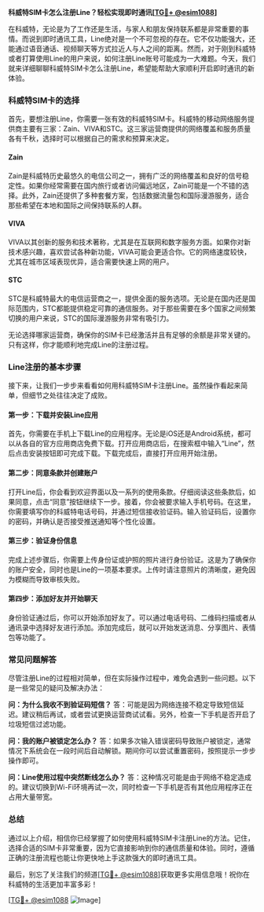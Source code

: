**科威特SIM卡怎么注册Line？轻松实现即时通讯[[TG💪+ @esim1088](https://t.me/s/esim1088)]**

在科威特，无论是为了工作还是生活，与家人和朋友保持联系都是非常重要的事情。而说到即时通讯工具，Line绝对是一个不可忽视的存在。它不仅功能强大，还能通过语音通话、视频聊天等方式拉近人与人之间的距离。然而，对于刚到科威特或者打算使用Line的用户来说，如何注册Line账号可能成为一大难题。今天，我们就来详细聊聊科威特SIM卡怎么注册Line，希望能帮助大家顺利开启即时通讯的新体验。

### 科威特SIM卡的选择

首先，要想注册Line，你需要一张有效的科威特SIM卡。科威特的移动网络服务提供商主要有三家：Zain、VIVA和STC。这三家运营商提供的网络覆盖和服务质量各有千秋，选择时可以根据自己的需求和预算来决定。

#### Zain
Zain是科威特历史最悠久的电信公司之一，拥有广泛的网络覆盖和良好的信号稳定性。如果你经常需要在国内旅行或者访问偏远地区，Zain可能是一个不错的选择。此外，Zain还提供了多种套餐方案，包括数据流量包和国际漫游服务，适合那些希望在本地和国际之间保持联系的人群。

#### VIVA
VIVA以其创新的服务和技术著称，尤其是在互联网和数字服务方面。如果你对新技术感兴趣，喜欢尝试各种新功能，VIVA可能会更适合你。它的网络速度较快，尤其在城市区域表现优异，适合需要快速上网的用户。

#### STC
STC是科威特最大的电信运营商之一，提供全面的服务选项。无论是在国内还是国际范围内，STC都能提供稳定可靠的通信服务。对于那些需要在多个国家之间频繁切换的用户来说，STC的国际漫游服务非常有吸引力。

无论选择哪家运营商，确保你的SIM卡已经激活并且有足够的余额是非常关键的。只有这样，你才能顺利地完成Line的注册过程。

### Line注册的基本步骤

接下来，让我们一步步来看看如何用科威特SIM卡注册Line。虽然操作看起来简单，但细节之处往往决定了成败。

#### 第一步：下载并安装Line应用
首先，你需要在手机上下载Line的应用程序。无论是iOS还是Android系统，都可以从各自的官方应用商店免费下载。打开应用商店后，在搜索框中输入“Line”，然后点击安装按钮即可完成下载。下载完成后，直接打开应用开始注册。

#### 第二步：同意条款并创建账户
打开Line后，你会看到欢迎界面以及一系列的使用条款。仔细阅读这些条款后，如果同意，点击“同意”按钮继续下一步。接着，你会被要求输入手机号码。在这里，你需要填写你的科威特电话号码，并通过短信接收验证码。输入验证码后，设置你的密码，并确认是否接受推送通知等个性化设置。

#### 第三步：验证身份信息
完成上述步骤后，你需要上传身份证或护照的照片进行身份验证。这是为了确保你的账户安全，同时也是Line的一项基本要求。上传时请注意照片的清晰度，避免因为模糊而导致审核失败。

#### 第四步：添加好友并开始聊天
身份验证通过后，你可以开始添加好友了。可以通过电话号码、二维码扫描或者从通讯录中选择好友进行添加。添加完成后，就可以开始发送消息、分享图片、表情包等功能了。

### 常见问题解答

尽管注册Line的过程相对简单，但在实际操作过程中，难免会遇到一些问题。以下是一些常见的疑问及解决办法：

**问：为什么我收不到验证码短信？**
答：可能是因为网络连接不稳定导致短信延迟。建议稍后再试，或者尝试更换运营商试试看。另外，检查一下手机是否开启了垃圾短信过滤功能。

**问：我的账户被锁定怎么办？**
答：如果多次输入错误密码导致账户被锁定，通常情况下系统会在一段时间后自动解锁。期间你可以尝试重置密码，按照提示一步步操作即可。

**问：Line使用过程中突然断线怎么办？**
答：这种情况可能是由于网络不稳定造成的。建议切换到Wi-Fi环境再试一次，同时检查一下手机是否有其他应用程序正在占用大量带宽。

### 总结

通过以上介绍，相信你已经掌握了如何使用科威特SIM卡注册Line的方法。记住，选择合适的SIM卡非常重要，因为它直接影响到你的通信质量和体验。同时，遵循正确的注册流程也能让你更快地上手这款强大的即时通讯工具。

最后，别忘了关注我们的频道[[TG💪+ @esim1088](https://t.me/s/esim1088)]获取更多实用信息哦！祝你在科威特的生活更加丰富多彩！

[[TG💪+ @esim1088](https://t.me/s/esim1088) ![Image](https://i.postimg.cc/4NQfJmqS/Snipaste-2025-05-13-00-14-12.png)]